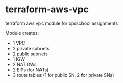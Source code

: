 # terraform-aws-vpc
terraform aws vpc module for opsschool assignments

 Module creates:
 - 1 VPC
 - 2 private subnets
 - 2 public subnets
 - 1 IGW
 - 2 NAT GWs
 - 2 EIPs (for NATs)
 - 3 route tables (1 for public SN, 2 for private SNs)
